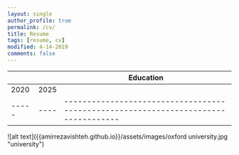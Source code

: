 ```yaml
---
layout: single
author_profile: true
permalink: /cv/
title: Resume
tags: [resume, cv]
modified: 4-14-2019
comments: false
---
```



<!-- |    |    | **Experience**                                                             |
|----|----|-------------------------------------------------------------------------------|
|2018| now| **computer student**, study computer Computer, IUST, Tehran, Iran |
|----|----|-------------------------------------------------------------------------------|
|2005|2018| **Bechelor computer**   |
|----|------|-------------------------------------------------------------------------------| -->
<!-- |2005|      | **Research Intern**, Microsoft Research, Redmond WA |
|----|------|-------------------------------------------------------------------------------|
|2004|      | **Research Intern**, Microsoft Research, Redmond WA | -->



|     |    |**Education**                                                               |
|-----|----|----------------------------------------------------------------------------------|
|2020 |2025|  |**computer student**, study computer Computer, IUST, Tehran, Iran
|-----|----|----------------------------------------------------------------------------------|
![alt text]({{amirrezavishteh.github.io}}/assets/images/oxford university.jpg "university")